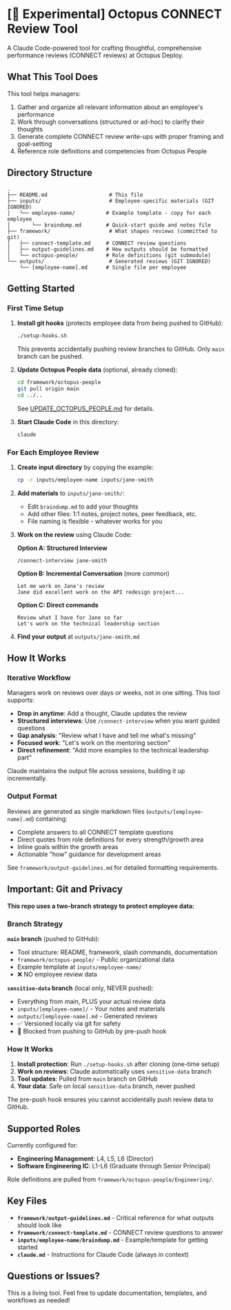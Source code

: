 # [🚧 Experimental] Octopus CONNECT Review Tool

A Claude Code-powered tool for crafting thoughtful, comprehensive performance reviews (CONNECT reviews) at Octopus Deploy.

## What This Tool Does

This tool helps managers:
1. Gather and organize all relevant information about an employee's performance
2. Work through conversations (structured or ad-hoc) to clarify their thoughts
3. Generate complete CONNECT review write-ups with proper framing and goal-setting
4. Reference role definitions and competencies from Octopus People

## Directory Structure

```
.
├── README.md                    # This file
├── inputs/                      # Employee-specific materials (GIT IGNORED)
│   └── employee-name/          # Example template - copy for each employee
│       └── braindump.md        # Quick-start guide and notes file
├── framework/                   # What shapes reviews (committed to git)
│   ├── connect-template.md     # CONNECT review questions
│   ├── output-guidelines.md    # How outputs should be formatted
│   └── octopus-people/         # Role definitions (git submodule)
└── outputs/                     # Generated reviews (GIT IGNORED)
    └── [employee-name].md      # Single file per employee
```

## Getting Started

### First Time Setup

1. **Install git hooks** (protects employee data from being pushed to GitHub):
   ```bash
   ./setup-hooks.sh
   ```
   This prevents accidentally pushing review branches to GitHub. Only `main` branch can be pushed.

2. **Update Octopus People data** (optional, already cloned):
   ```bash
   cd framework/octopus-people
   git pull origin main
   cd ../..
   ```
   See [UPDATE_OCTOPUS_PEOPLE.md](UPDATE_OCTOPUS_PEOPLE.md) for details.

3. **Start Claude Code** in this directory:
   ```bash
   claude
   ```

### For Each Employee Review

1. **Create input directory** by copying the example:
   ```bash
   cp -r inputs/employee-name inputs/jane-smith
   ```

2. **Add materials** to `inputs/jane-smith/`:
   - Edit `braindump.md` to add your thoughts
   - Add other files: 1:1 notes, project notes, peer feedback, etc.
   - File naming is flexible - whatever works for you

3. **Work on the review** using Claude Code:

   **Option A: Structured Interview**
   ```
   /connect-interview jane-smith
   ```

   **Option B: Incremental Conversation** (more common)
   ```
   Let me work on Jane's review
   Jane did excellent work on the API redesign project...
   ```

   **Option C: Direct commands**
   ```
   Review what I have for Jane so far
   Let's work on the technical leadership section
   ```

4. **Find your output** at `outputs/jane-smith.md`

## How It Works

### Iterative Workflow

Managers work on reviews over days or weeks, not in one sitting. This tool supports:

- **Drop in anytime**: Add a thought, Claude updates the review
- **Structured interviews**: Use `/connect-interview` when you want guided questions
- **Gap analysis**: "Review what I have and tell me what's missing"
- **Focused work**: "Let's work on the mentoring section"
- **Direct refinement**: "Add more examples to the technical leadership part"

Claude maintains the output file across sessions, building it up incrementally.

### Output Format

Reviews are generated as single markdown files (`outputs/[employee-name].md`) containing:
- Complete answers to all CONNECT template questions
- Direct quotes from role definitions for every strength/growth area
- Inline goals within the growth areas
- Actionable "how" guidance for development areas

See `framework/output-guidelines.md` for detailed formatting requirements.

## Important: Git and Privacy

**This repo uses a two-branch strategy to protect employee data:**

### Branch Strategy

**`main` branch** (pushed to GitHub):
- Tool structure: README, framework, slash commands, documentation
- `framework/octopus-people/` - Public organizational data
- Example template at `inputs/employee-name/`
- ❌ NO employee review data

**`sensitive-data` branch** (local only, NEVER pushed):
- Everything from main, PLUS your actual review data
- `inputs/[employee-name]/` - Your notes and materials
- `outputs/[employee-name].md` - Generated reviews
- ✅ Versioned locally via git for safety
- 🛑 Blocked from pushing to GitHub by pre-push hook

### How It Works

1. **Install protection**: Run `./setup-hooks.sh` after cloning (one-time setup)
2. **Work on reviews**: Claude automatically uses `sensitive-data` branch
3. **Tool updates**: Pulled from `main` branch on GitHub
4. **Your data**: Safe on local `sensitive-data` branch, never pushed

The pre-push hook ensures you cannot accidentally push review data to GitHub.

## Supported Roles

Currently configured for:
- **Engineering Management**: L4, L5, L6 (Director)
- **Software Engineering IC**: L1-L6 (Graduate through Senior Principal)

Role definitions are pulled from `framework/octopus-people/Engineering/`.

## Key Files

- **`framework/output-guidelines.md`** - Critical reference for what outputs should look like
- **`framework/connect-template.md`** - CONNECT review questions to answer
- **`inputs/employee-name/braindump.md`** - Example/template for getting started
- **`claude.md`** - Instructions for Claude Code (always in context)

## Questions or Issues?

This is a living tool. Feel free to update documentation, templates, and workflows as needed!
